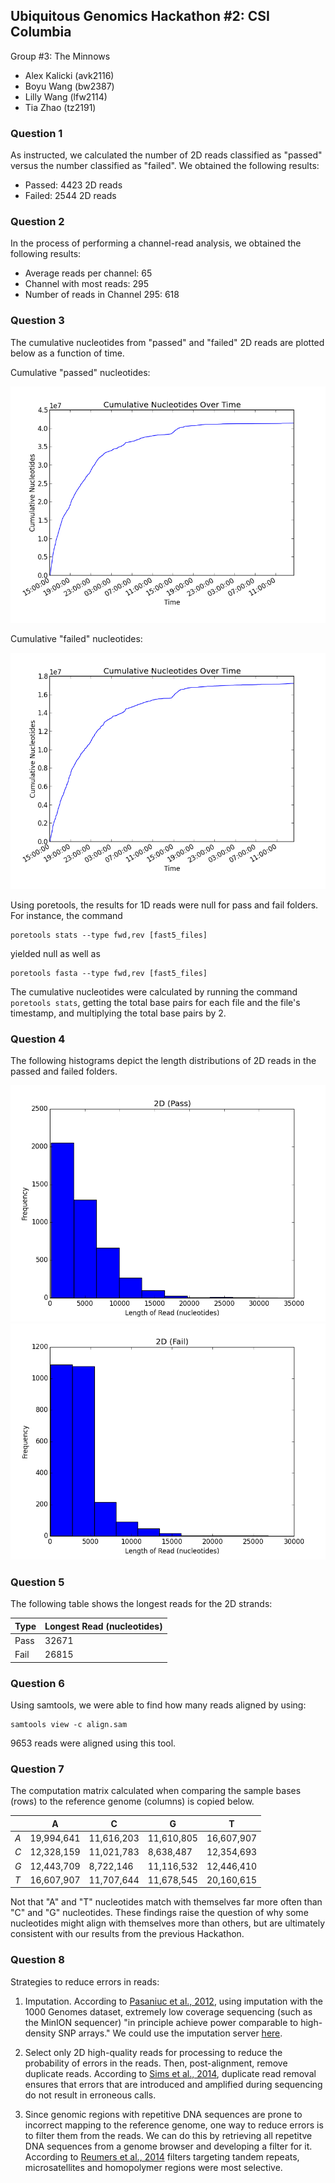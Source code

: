 ## Ubiquitous Genomics Hackathon #2: CSI Columbia

Group #3: The Minnows
 - Alex Kalicki (avk2116)
 - Boyu Wang (bw2387)
 - Lilly Wang (lfw2114)
 - Tia Zhao (tz2191)


### Question 1

As instructed, we calculated the number of 2D reads classified as "passed"
versus the number classified as "failed". We obtained the following results:

 - Passed: 4423 2D reads
 - Failed: 2544 2D reads

### Question 2

In the process of performing a channel-read analysis, we obtained the following
results:

- Average reads per channel: 65
- Channel with most reads: 295
- Number of reads in Channel 295: 618

### Question 3

The cumulative nucleotides from "passed" and "failed" 2D reads are plotted below
as a function of time.

Cumulative "passed" nucleotides:

![cumulative passed nucleotides](images/q3_2D_pass.png)

Cumulative "failed" nucleotides:

![cumulative failed nucleotides](images/q3_2D_fail.png)

Using poretools, the results for 1D reads were null for pass and fail folders.
For instance, the command 
```
poretools stats --type fwd,rev [fast5_files]
```

yielded null as well as
```
poretools fasta --type fwd,rev [fast5_files]
```

The cumulative nucleotides were calculated by running the command
`poretools stats`, getting the total base pairs for each file and the file's
timestamp, and multiplying the total base pairs by 2. 

### Question 4

The following histograms depict the length distributions of 2D reads in
the passed and failed folders.

![cumulative failed nucleotides](images/q4_2D_pass.png)
![cumulative failed nucleotides](images/q4_2D_fail.png)

### Question 5

The following table shows the longest reads for the 2D strands:

| Type       | Longest Read (nucleotides) |
|------------|----------------------------|
| Pass  	 | 32671                      |
| Fail 		 | 26815                      |

### Question 6

Using samtools, we were able to find how many reads aligned by using:
```
samtools view -c align.sam
```

9653 reads were aligned using this tool.

### Question 7

The computation matrix calculated when comparing the sample bases (rows) to the
reference genome (columns) is copied below.

|        | A          | C          | G          | T          |
|--------|------------|------------|------------|------------|
| *A*    | 19,994,641 | 11,616,203 | 11,610,805 | 16,607,907 |
| *C*    | 12,328,159 | 11,021,783 |  8,638,487 | 12,354,693 |
| *G*    | 12,443,709 |  8,722,146 | 11,116,532 | 12,446,410 |
| *T*    | 16,607,907 | 11,707,644 | 11,678,545 | 20,160,615 |

Not that "A" and "T" nucleotides match with themselves far more often than "C"
and "G" nucleotides. These findings raise the question of why some nucleotides
might align with themselves more than others, but are ultimately consistent with
our results from the previous Hackathon.

### Question 8

Strategies to reduce errors in reads:

1. Imputation. According to 
[Pasaniuc et al., 2012](http://www.ncbi.nlm.nih.gov/pmc/articles/PMC3400344/),
using imputation with the 1000 Genomes dataset, extremely low coverage
sequencing (such as the MinION sequencer) "in principle achieve power comparable
to high-density SNP arrays." We could use the imputation server
[here](https://imputationserver.sph.umich.edu/index.html).

2. Select only 2D high-quality reads for processing to reduce the probability of
errors in the reads. Then, post-alignment, remove duplicate reads. According to
[Sims et al., 2014](https://rtsf.natsci.msu.edu/_rtsf/assets/File/depth%20and%20coverage.pdf),
duplicate read removal ensures that errors that are introduced and amplified
during sequencing do not result in erroneous calls.

3. Since genomic regions with repetitive DNA sequences are prone to incorrect
mapping to the reference genome, one way to reduce errors is to filter them from
the reads. We can do this by retrieving all repetitve DNA sequences from a
genome browser and developing a filter for it. According to
[Reumers et al., 2014](http://www.nature.com/nbt/journal/v30/n1/full/nbt.2053.html)
filters targeting tandem repeats, microsatellites and homopolymer regions were
most selective. 
